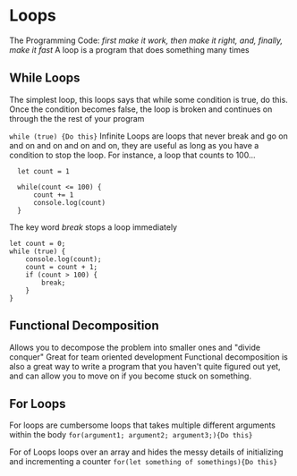 # Loops

The Programming Code: _first make it work, then make it right, and, finally, make it fast_
A loop is a program that does something many times

## While Loops

The simplest loop, this loops says that while some condition is true, do this. Once the condition becomes false, the loop is broken and continues on through the the rest of your program

`while (true) {Do this}`
  Infinite Loops are loops that never break and go on and on and on and on and on, they are useful as long as you have a condition to stop the loop. For instance, a loop that counts to 100...

```
  let count = 1

  while(count <= 100) {
      count += 1
      console.log(count)
  }
```

The key word _break_ stops a loop immediately

```
let count = 0;
while (true) {
    console.log(count);
    count = count + 1;
    if (count > 100) {
        break;
    }
}
```

## Functional Decomposition

Allows you to decompose the problem into smaller ones and "divide conquer"
Great for team oriented development
Functional decomposition is also a great way to write a program that you haven't quite figured out yet, and can allow you to move on if you become stuck on something.

## For Loops

For loops are cumbersome loops that takes multiple different arguments within the body `for(argument1; argument2; argument3;){Do this}`

For of Loops loops over an array and hides the messy details of initializing and incrementing a counter `for(let something of somethings){Do this}`